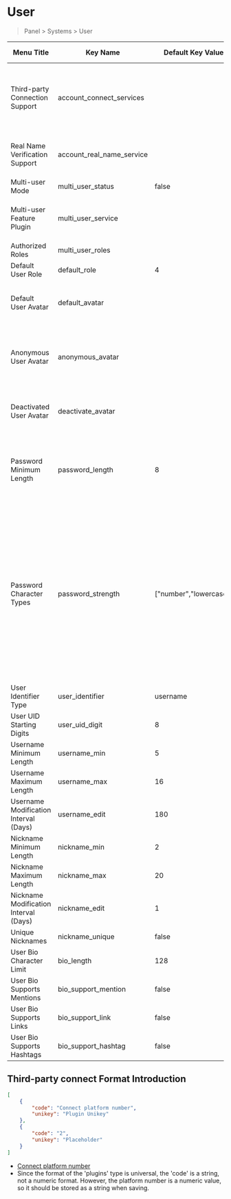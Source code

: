 # User

> Panel > Systems > User

| Menu Title | Key Name | Default Key Value | Value Type | Description |
| --- | --- | --- | --- | --- |
| Third-party Connection Support | account_connect_services |  | **plugins** | Plugin application scenario parameter `connect`<br>Format as described below |
| Real Name Verification Support | account_real_name_service |  | **plugin** | Plugin application scenario parameter `realName` |
| Multi-user Mode | multi_user_status | false | boolean | true or false |
| Multi-user Feature Plugin | multi_user_service |  | **plugin** | Plugin application scenario parameter `multiple` |
| Authorized Roles | multi_user_roles |  | array |  |
| Default User Role | default_role | 4 | number | User role ID |
| Default User Avatar | default_avatar |  | **file** | Default avatar for users without an avatar |
| Anonymous User Avatar | anonymous_avatar |  | **file** | Avatar for anonymous users when post and comment anonymity is enabled |
| Deactivated User Avatar | deactivate_avatar |  | **file** | Avatar image for deactivated or disabled users |
| Password Minimum Length | password_length | 8 | number | Minimum password length for new user registration, 0 or empty for no restriction |
| Password Character Types | password_strength | ["number","lowercase"] | array | Password must contain selected character types, no restriction if not selected<br>`number` Digits<br>`lowercase` Lowercase letters<br>`uppercase` Uppercase letters<br>`symbols` Symbols (excluding space) |
| User Identifier Type | user_identifier | username | string | `uid` or `username` |
| User UID Starting Digits | user_uid_digit | 8 | number |  |
| Username Minimum Length | username_min | 5 | number |  |
| Username Maximum Length | username_max | 16 | number |  |
| Username Modification Interval (Days) | username_edit | 180 | number |  |
| Nickname Minimum Length | nickname_min | 2 | number |  |
| Nickname Maximum Length | nickname_max | 20 | number |  |
| Nickname Modification Interval (Days) | nickname_edit | 1 | number |  |
| Unique Nicknames | nickname_unique | false | boolean |  |
| User Bio Character Limit | bio_length | 128 | number | Character length |
| User Bio Supports Mentions | bio_support_mention | false | boolean | true or false |
| User Bio Supports Links | bio_support_link | false | boolean | true or false |
| User Bio Supports Hashtags | bio_support_hashtag | false | boolean | true or false |


## Third-party connect Format Introduction

```json
[
    {
        "code": "Connect platform number",
        "unikey": "Plugin Unikey"
    },
    {
        "code": "2",
        "unikey": "Placeholder"
    }
]
```

- [Connect platform number](../dictionary/connects.md)
- Since the format of the 'plugins' type is universal, the 'code' is a string, not a numeric format. However, the platform number is a numeric value, so it should be stored as a string when saving.